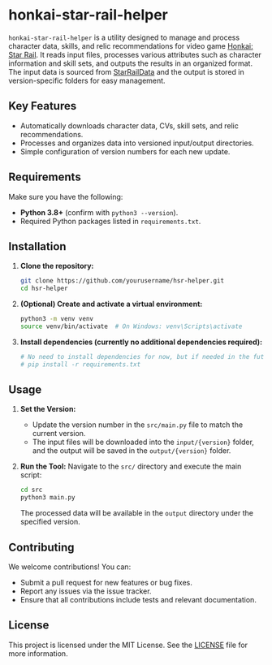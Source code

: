
# honkai-star-rail-helper

`honkai-star-rail-helper` is a utility designed to manage and process character data, skills, and relic recommendations for video  game [Honkai: Star Rail](https://en.wikipedia.org/wiki/Honkai:_Star_Rail). It reads input files, processes various attributes such as character information and skill sets, and outputs the results in an organized format. The input data is sourced from [StarRailData](https://github.com/Dimbreath/StarRailData/tree/master) and the output is stored in version-specific folders for easy management.

## Key Features
- Automatically downloads character data, CVs, skill sets, and relic recommendations.
- Processes and organizes data into versioned input/output directories.
- Simple configuration of version numbers for each new update.

## Requirements

Make sure you have the following:
- **Python 3.8+** (confirm with `python3 --version`).
- Required Python packages listed in `requirements.txt`.

## Installation

1. **Clone the repository:**
   ```bash
   git clone https://github.com/yourusername/hsr-helper.git
   cd hsr-helper
   ```

2. **(Optional) Create and activate a virtual environment:**
   ```bash
   python3 -m venv venv
   source venv/bin/activate  # On Windows: venv\Scripts\activate
   ```

3. **Install dependencies (currently no additional dependencies required):**
   ```bash
   # No need to install dependencies for now, but if needed in the future:
   # pip install -r requirements.txt

## Usage

1. **Set the Version:**
   - Update the version number in the `src/main.py` file to match the current version.
   - The input files will be downloaded into the `input/{version}` folder, and the output will be saved in the `output/{version}` folder.

2. **Run the Tool:**
   Navigate to the `src/` directory and execute the main script:
   ```bash
   cd src
   python3 main.py
   ```

   The processed data will be available in the `output` directory under the specified version.

## Contributing

We welcome contributions! You can:
- Submit a pull request for new features or bug fixes.
- Report any issues via the issue tracker.
- Ensure that all contributions include tests and relevant documentation.

## License

This project is licensed under the MIT License. See the [LICENSE](LICENSE) file for more information.
